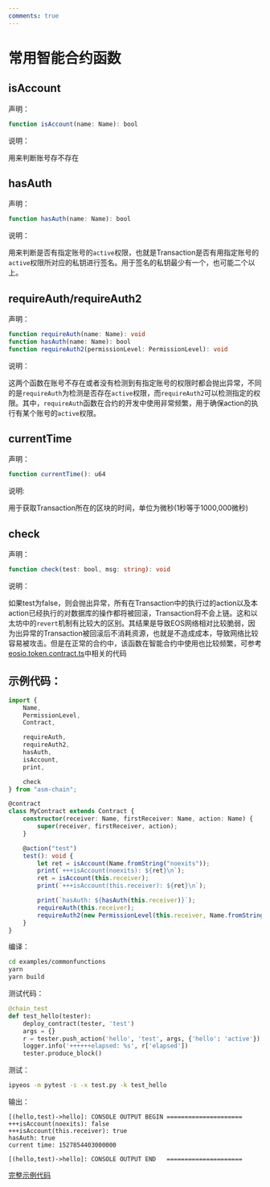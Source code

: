 ```yaml
---
comments: true
---
```


# 常用智能合约函数

## isAccount

声明：

```ts
function isAccount(name: Name): bool
```

说明：

用来判断账号存不存在

## hasAuth

声明：

```ts
function hasAuth(name: Name): bool
```

说明：

用来判断是否有指定账号的`active`权限，也就是Transaction是否有用指定账号的`active`权限所对应的私钥进行签名。用于签名的私钥最少有一个，也可能二个以上。

## requireAuth/requireAuth2

声明：

```ts
function requireAuth(name: Name): void
function hasAuth(name: Name): bool
function requireAuth2(permissionLevel: PermissionLevel): void
```

说明：

这两个函数在账号不存在或者没有检测到有指定账号的权限时都会抛出异常，不同的是`requireAuth`为检测是否存在`active`权限，而`requireAuth2`可以检测指定的权限。其中，`requireAuth`函数在合约的开发中使用非常频繁，用于确保action的执行有某个账号的`active`权限。

## currentTime

声明：

```ts
function currentTime(): u64
```

说明:

用于获取Transaction所在的区块的时间，单位为微秒(1秒等于1000,000微秒)

## check

声明：

```ts
function check(test: bool, msg: string): void
```

说明：

如果test为false，则会抛出异常，所有在Transaction中的执行过的action以及本action已经执行的对数据库的操作都将被回滚，Transaction将不会上链。这和以太坊中的`revert`机制有比较大的区别。其结果是导致EOS网络相对比较脆弱，因为出异常的Transaction被回滚后不消耗资源，也就是不造成成本，导致网络比较容易被攻击。但是在正常的合约中，该函数在智能合约中使用也比较频繁，可参考[eosio.token.contract.ts](https://github.com/uuosio/ascdk/blob/master/examples/eosio.token/eosio.token.contract.ts)中相关的代码


## 示例代码：

```ts
import {
    Name,
    PermissionLevel,
    Contract,

    requireAuth,
    requireAuth2,
    hasAuth,
    isAccount,
    print,

    check
} from "asm-chain";

@contract
class MyContract extends Contract {
    constructor(receiver: Name, firstReceiver: Name, action: Name) {
        super(receiver, firstReceiver, action);
    }

    @action("test")
    test(): void {
        let ret = isAccount(Name.fromString("noexits"));
        print(`+++isAccount(noexits): ${ret}\n`);
        ret = isAccount(this.receiver);
        print(`+++isAccount(this.receiver): ${ret}\n`);

        print(`hasAuth: ${hasAuth(this.receiver)}`);
        requireAuth(this.receiver);
        requireAuth2(new PermissionLevel(this.receiver, Name.fromString("active")));
    }
}
```

编译：

```bash
cd examples/commonfunctions
yarn
yarn build
```

测试代码：

```python
@chain_test
def test_hello(tester):
    deploy_contract(tester, 'test')
    args = {}
    r = tester.push_action('hello', 'test', args, {'hello': 'active'})
    logger.info('++++++elapsed: %s', r['elapsed'])
    tester.produce_block()
```

测试：

```bash
ipyeos -m pytest -s -x test.py -k test_hello
```

输出：

```
[(hello,test)->hello]: CONSOLE OUTPUT BEGIN =====================
+++isAccount(noexits): false
+++isAccount(this.receiver): true
hasAuth: true
current time: 1527854403000000

[(hello,test)->hello]: CONSOLE OUTPUT END   =====================
```

[完整示例代码](https://github.com/learnforpractice/ascdk-book/tree/master/examples/commonfunctions)
